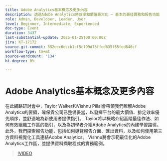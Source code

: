 ```yaml
---
title: Adobe Analytics基本概念及更多內容
description: 透過Adobe Analytics將效率和價值最大化 — 基本的最佳實務和報告功能
role: Admin, Developer, Leader, User
level: Beginner, Intermediate, Experienced
doc-type: Event
duration: 3437
last-substantial-update: 2025-01-25T00:00:00Z
jira: KT-17172
source-git-commit: 852eec6eccb1cf5cf99d73ffcd635f55fed846cf
workflow-type: tm+mt
source-wordcount: '134'
ht-degree: 0%

---
```



# Adobe Analytics基本概念及更多內容

在此網路研討會中，Taylor Walker和Vishnu Pillai會帶領我們瞭解Adobe Analytics的要領，確保貴公司已整備妥當，以發揮平台的最大價值、排定效率優先順序，並舒適地為新使用者提供指引。 Taylor將以概略介紹高階最佳作法、如何有效組織工作區的指引，以及為初學者介紹Adobe Analytics的內建學習路徑。 此外，我們探索報告功能，包括如何導覽報告介面、匯出資料，以及如何使用第三方資料視覺化工具連結Adobe Analytics。 Vishnu將會示範最佳化的Adobe Analytics工作區，並提供資料擷取程式的實務範例。

>[!VIDEO](https://video.tv.adobe.com/v/3443028/?learn=on&enablevpops)
